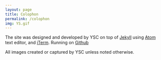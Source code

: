 ```yaml
---
layout: page
title: Colophon
permalink: /colophon
img: YS.gif
---
```


<!-- The typeface,... designed by ... and distributed by ..., is used throughout.  -->

The site was designed and developed by YSC on top of [Jekyll](http://jekyllrb.com) using [Atom](https://atom.io) text editor, and  [iTerm](https://iterm2.com). Running on [Github](https://github.com/youngsuncompton/YSC)

All images created or captured by YSC unless noted otherwise.
